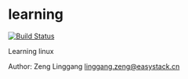 learning
========

[![Build Status](https://travis-ci.org/spdk/spdk.svg?branch=master)](https://travis-ci.org/zenglg/learning)

Learning linux

Author: Zeng Linggang <linggang.zeng@easystack.cn>
